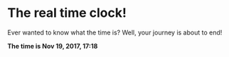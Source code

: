 # The real time clock!

Ever wanted to know what the time is? Well, your journey is about to end!

**The time is Nov 19, 2017, 17:18**